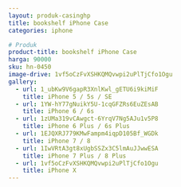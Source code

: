 ```yaml
---
layout: produk-casinghp
title: bookshelf iPhone Case
categories: iphone

# Produk
product-title: bookshelf iPhone Case
harga: 90000
sku: hn-0450
image-drive: 1vf5oCzFvXSHKQMQvwpi2uPlTjCfo1Ogu
gallery:
  - url: 1_ubKw9V6gapR3XnlKwl_gETU6i9kiMiF
    title: iPhone 5 / 5s / SE
  - url: 1YW-hY77gNuikY5U-1cqGFZRs6EuZEsAB
    title: iPhone 6 / 6s
  - url: 1zUMa319vCAwgct-6YrqV7Ng5AJu1v5P8
    title: iPhone 6 Plus / 6s Plus
  - url: 1EJQXRJ779KMwFampm4iqpD105Bf_WGDk
    title: iPhone 7 / 8
  - url: 1IwVRtA3gt8xUgbSSZx3C5lmAuJJwwESA
    title: iPhone 7 Plus / 8 Plus
  - url: 1vf5oCzFvXSHKQMQvwpi2uPlTjCfo1Ogu
    title: iPhone X
---
```

